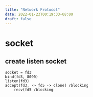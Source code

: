 ```yaml
---
title: "Network Protocol"
date: 2022-01-23T00:19:33+08:00
draft: false
---
```


# socket
## create listen socket
```
socket = fd3
bind(fd3, 8090)
listen(fd3)
accept(fd3, -> fd5 -> clone( /blocking
    recv(fd5 /blocking
```